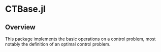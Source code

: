 # CTBase.jl 

## Overview
This package implements the basic operations on a control problem, most notably the definition of an optimal control problem.
